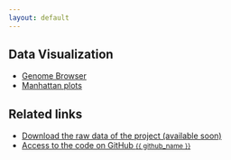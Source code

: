 ```yaml
---
layout: default
---
```


<!-- PICTURE HERE -->

## Data Visualization
- <a class="page-link" href="https://ladyson1806.github.io/SerohijosLab-piQTL/genome_browser">Genome Browser</a>              
- <a class="page-link" href="https://ladyson1806.github.io/SerohijosLab-piQTL/manhattan">Manhattan plots</a> 

## Related links
- <a href="{{ site.bioproject_url }}">Download the raw data of the project (available soon)</a>
- <a href="{{ site.github.repository_url }}">Access to the code on GitHub <small>{{ github_name }}</small></a>